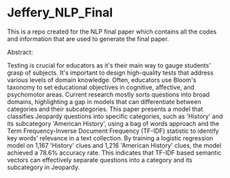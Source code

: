 # Jeffery_NLP_Final

This is a repo created for the NLP final paper which contains all the codes and information that are used to generate the final paper.

Abstract:

Testing is crucial for educators as it's their main way to gauge students' grasp of subjects. It's important to design high-quality tests that address various levels of domain knowledge. Often, educators use Bloom's taxonomy to set educational objectives in cognitive, affective, and psychomotor areas. Current research mostly sorts questions into broad domains, highlighting a gap in models that can differentiate between categories and their subcategories. This paper presents a model that classifies Jeopardy questions into specific categories, such as 'History' and its subcategory 'American History', using a bag of words approach and the Term Frequency-Inverse Document Frequency (TF-IDF) statistic to identify key words' relevance in a text collection. By training a logistic regression model on 1,167 'History' clues and 1,216 'American History' clues, the model achieved a 78.6% accuracy rate. This indicates that TF-IDF based semantic vectors can effectively separate questions into a category and its subcategory in Jeopardy.
